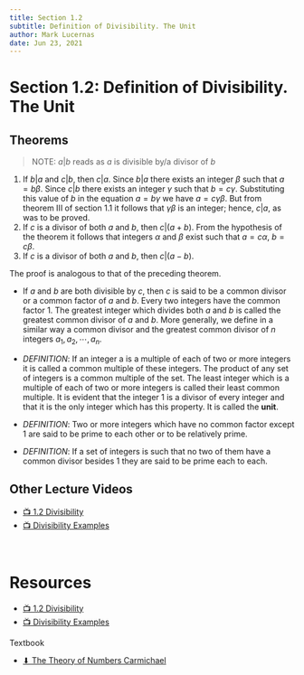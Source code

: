 ```yaml
---
title: Section 1.2
subtitle: Definition of Divisibility. The Unit
author: Mark Lucernas
date: Jun 23, 2021
---
```



# Section 1.2: Definition of Divisibility. The Unit

## Theorems

> NOTE: $a|b$ reads as $a$ is divisible by/a divisor of $b$

1. If $b|a$ and $c|b$, then $c|a$. Since $b|a$ there exists an integer $\beta$
   such that $a = b\beta$. Since $c|b$ there exists an integer $\gamma$ such
   that $b = c\gamma$. Substituting this value of $b$ in the equation $a
   = b\gamma$ we have $a = c\gamma\beta$. But from theorem III of section 1.1 it
   follows that $\gamma\beta$ is an integer; hence, $c|a$, as was to be proved.
2. If $c$ is a divisor of both $a$ and $b$, then $c|(a + b)$. From the
   hypothesis of the theorem it follows that integers $\alpha$ and $\beta$ exist
   such that $a = c\alpha$, $b = c\beta$.
3. If $c$ is a divisor of both $a$ and $b$, then $c|(a - b)$.

The proof is analogous to that of the preceding theorem.

- If $a$ and $b$ are both divisible by $c$, then $c$ is said to be a common
divisor or a common factor of $a$ and $b$. Every two integers have the common
factor 1. The greatest integer which divides both $a$ and $b$ is called the
greatest common divisor of $a$ and $b$. More generally, we define in a similar
way a common divisor and the greatest common divisor of $n$ integers $a_1 , a_2
, \cdots , a_n$.

- _DEFINITION_: If an integer a is a multiple of each of two or more integers it
is called a common multiple of these integers. The product of any set of
integers is a common multiple of the set. The least integer which is a multiple
of each of two or more integers is called their least common multiple. It is
evident that the integer 1 is a divisor of every integer and that it is the only
integer which has this property. It is called the **unit**.

- _DEFINITION_: Two or more integers which have no common factor except 1 are
said to be prime to each other or to be relatively prime.

- _DEFINITION_: If a set of integers is such that no two of them have a common
divisor besides 1 they are said to be prime each to each.

## Other Lecture Videos

- [📺 1.2 Divisibility](https://www.youtube.com/watch?v=3HLBF7TRDtg&list=PLlAdWXOWvotphezE9T5Njqd3li6MPrS5h&index=3)
- [📺 Divisibility Examples](https://www.youtube.com/watch?v=uBI6ZHyFq_Y&list=PLDDGPdw7e6Ag1EIznZ-m-qXu4XX3A0cIz&index=60)

<br>

# Resources

- [📺 1.2 Divisibility](https://www.youtube.com/watch?v=3HLBF7TRDtg&list=PLlAdWXOWvotphezE9T5Njqd3li6MPrS5h&index=3)
- [📺 Divisibility Examples](https://www.youtube.com/watch?v=uBI6ZHyFq_Y&list=PLDDGPdw7e6Ag1EIznZ-m-qXu4XX3A0cIz&index=60)

Textbook

+ [⬇ The Theory of Numbers Carmichael](file:../../../../../files/summer-2021/MATH-245/the_theory_of_numbers_carmichael.pdf)

